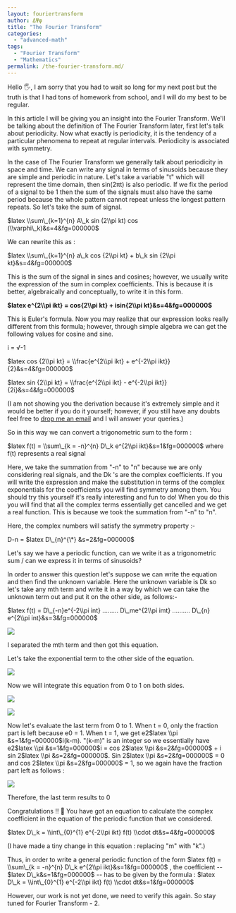 ```yaml
---
layout: fouriertransform
author: ΔΨφ
title: "The Fourier Transform"
categories: 
  - "advanced-math"
tags: 
  - "Fourier Transform"
  - "Mathematics"
permalink: /the-fourier-transform.md/
---
```


Hello 🖐, I am sorry that you had to wait so long for my next post but the truth is that I had tons of homework from school, and I will do my best to be regular.

In this article I will be giving you an insight into the Fourier Transform. We'll be talking about the definition of The Fourier Transform later, first let's talk about periodicity. Now what exactly is periodicity, it is the tendency of a particular phenomena to repeat at regular intervals. Periodicity is associated with symmetry.

In the case of The Fourier Transform we generally talk about periodicity in space and time. We can write any signal in terms of sinusoids because they are simple and periodic in nature. Let's take a variable "t" which will represent the time domain, then sin(2πt) is also periodic. If we fix the period of a signal to be 1 then the sum of the signals must also have the same period because the whole pattern cannot repeat unless the longest pattern repeats. So let's take the sum of signal.

$latex \\sum\_{k=1}^{n} A\_k sin (2\\pi kt) cos (\\varphi\_k)&s=4&fg=000000$

We can rewrite this as :

$latex \\sum\_{k=1}^{n} a\_k cos {2\\pi kt} + b\_k sin {2\\pi kt}&s=4&fg=000000$

This is the sum of the signal in sines and cosines; however, we usually write the expression of the sum in complex coefficients. This is because it is better, algebraically and conceptually, to write it in this form.

**$latex e^{2\\pi ikt} = cos{2\\pi kt} + isin{2\\pi kt}&s=4&fg=000000$**

This is Euler's formula. Now you may realize that our expression looks really different from this formula; however, through simple algebra we can get the following values for cosine and sine.

i = √-1

$latex cos {2\\pi kt} = \\frac{e^{2\\pi ikt} + e^{-2\\pi ikt}}{2}&s=4&fg=000000$

$latex sin {2\\pi kt} = \\frac{e^{2\\pi ikt} - e^{-2\\pi ikt}}{2i}&s=4&fg=000000$

(I am not showing you the derivation because it's extremely simple and it would be better if you do it yourself; however, if you still have any doubts feel free to [drop me an email](mailto:deltapsifi@outlook.com) and I will answer your queries.)

So in this way we can convert a trigonometric sum to the form :

$latex f(t) = \\sum\_{k = -n}^{n} D\_k e^{2\\pi ikt}&s=1&fg=000000$ where f(t) represents a real signal

Here, we take the summation from "-n" to "n" because we are only considering real signals, and the Dk 's are the complex coefficients. If you will write the expression and make the substitution in terms of the complex exponentials for the coefficients you will find symmetry among them. You should try this yourself it's really interesting and fun to do! When you do this you will find that all the complex terms essentially get cancelled and we get a real function. This is because we took the summation from "-n" to "n".

Here, the complex numbers will satisfy the symmetry property :-

D\-n = $latex D\_{n}^{\*} &s=2&fg=000000$

Let's say we have a periodic function, can we write it as a trigonometric sum / can we express it in terms of sinusoids?

In order to answer this question let's suppose we can write the equation and then find the unknown variable. Here the unknown variable is Dk so let's take any mth term and write it in a way by which we can take the unknown term out and put it on the other side, as follows:-

$latex f(t) = D\_{-n}e^{-2\\pi int} ......... D\_me^{2\\pi imt} .......... D\_{n} e^{2\\pi int}&s=3&fg=000000$

![](https://deltapsifi.files.wordpress.com/2020/11/image-23.png?w=488)

I separated the mth term and then got this equation.

Let's take the exponential term to the other side of the equation.

![](https://deltapsifi.files.wordpress.com/2020/11/image-25.png?w=622)

Now we will integrate this equation from 0 to 1 on both sides.

![](https://deltapsifi.files.wordpress.com/2020/11/image-28.png?w=795)

![](https://deltapsifi.files.wordpress.com/2020/11/image-29.png?w=737)

Now let's evaluate the last term from 0 to 1. When t = 0, only the fraction part is left because e0 \= 1. When t = 1, we get e2$latex \\pi &s=1&fg=000000$i(k-m). "(k-m)" is an integer so we essentially have e2$latex \\pi &s=1&fg=000000$i = cos 2$latex \\pi &s=2&fg=000000$ + i sin 2$latex \\pi &s=2&fg=000000$. Sin 2$latex \\pi &s=2&fg=000000$ = 0 and cos 2$latex \\pi &s=2&fg=000000$ = 1, so we again have the fraction part left as follows :

![](https://deltapsifi.files.wordpress.com/2020/11/image-30.png?w=779)

Therefore, the last term results to 0

Congratulations !! 🥳 You have got an equation to calculate the complex coefficient in the equation of the periodic function that we considered.

$latex D\_k = \\int\_{0}^{1} e^{-2\\pi ikt} f(t) \\cdot dt&s=4&fg=000000$

(I have made a tiny change in this equation : replacing "m" with "k".)

Thus, in order to write a general periodic function of the form $latex f(t) = \\sum\_{k = -n}^{n} D\_k e^{2\\pi ikt}&s=1&fg=000000$ , the coefficient -- $latex D\_k&s=1&fg=000000$ -- has to be given by the formula : $latex D\_k = \\int\_{0}^{1} e^{-2\\pi ikt} f(t) \\cdot dt&s=1&fg=000000$

However, our work is not yet done, we need to verify this again. So stay tuned for Fourier Transform - 2.
